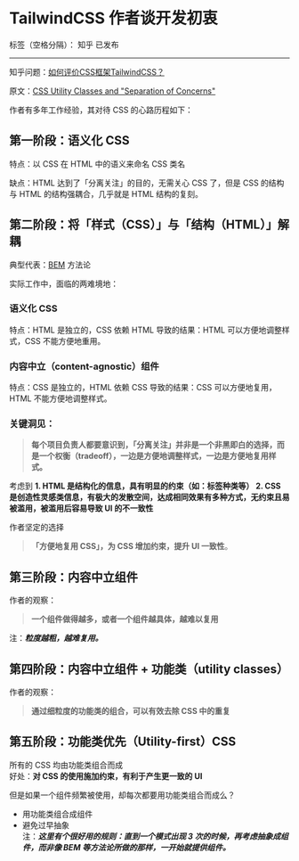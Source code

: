 # TailwindCSS 作者谈开发初衷

标签（空格分隔）： 知乎 已发布

---

知乎问题：[如何评价CSS框架TailwindCSS？](https://www.zhihu.com/question/337939566)

原文：[CSS Utility Classes and "Separation of Concerns"](https://adamwathan.me/css-utility-classes-and-separation-of-concerns/)

作者有多年工作经验，其对待 CSS 的心路历程如下：

## 第一阶段：语义化 CSS
特点：以 CSS 在 HTML 中的语义来命名 CSS 类名

缺点：HTML 达到了「分离关注」的目的，无需关心 CSS 了，但是 CSS 的结构与 HTML 的结构强耦合，几乎就是 HTML 结构的复刻。

## 第二阶段：将「样式（CSS）」与「结构（HTML）」解耦

典型代表：[BEM](http://getbem.com/introduction/) 方法论

实际工作中，面临的两难境地：

### 语义化 CSS

特点：HTML 是独立的，CSS 依赖 HTML
导致的结果：HTML 可以方便地调整样式，CSS 不能方便地重用。

### 内容中立（content-agnostic）组件

特点：CSS 是独立的，HTML 依赖 CSS
导致的结果：CSS 可以方便地复用，HTML 不能方便地调整样式。

### 关键洞见：

> **每个项目负责人都要意识到，「分离关注」并非是一个非黑即白的选择，而是一个权衡（tradeoff），一边是方便地调整样式，一边是方便地复用样式。**

考虑到
**1. HTML 是结构化的信息，具有明显的约束（如：标签种类等）
2. CSS 是创造性灵感类信息，有极大的发散空间，达成相同效果有多种方式，无约束且易被滥用，被滥用后容易导致 UI 的不一致性**

作者坚定的选择

> **「方便地复用 CSS」，为 CSS 增加约束，提升 UI 一致性**。

## 第三阶段：内容中立组件

作者的观察：

> **一个组件做得越多，或者一个组件越具体，越难以复用**

注：***粒度越粗，越难复用。***

## 第四阶段：内容中立组件 + 功能类（utility classes）

作者的观察：

> **通过细粒度的功能类的组合，可以有效去除 CSS 中的重复**

## 第五阶段：功能类优先（Utility-first）CSS

所有的 CSS 均由功能类组合而成  
好处：**对 CSS 的使用施加约束，有利于产生更一致的 UI**

但是如果一个组件频繁被使用，却每次都要用功能类组合而成么？

 - 用功能类组合成组件
 - 避免过早抽象  
 注：***这里有个很好用的规则：直到一个模式出现 3 次的时候，再考虑抽象成组件，而非像 BEM 等方法论所做的那样，一开始就提供组件。***
